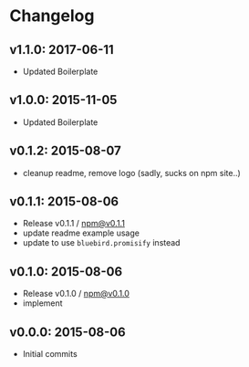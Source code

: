 # Changelog

## v1.1.0: 2017-06-11

- Updated Boilerplate

## v1.0.0: 2015-11-05

- Updated Boilerplate

## v0.1.2: 2015-08-07

- cleanup readme, remove logo (sadly, sucks on npm site..)

## v0.1.1: 2015-08-06

- Release v0.1.1 / npm@v0.1.1
- update readme example usage
- update to use `bluebird.promisify` instead

## v0.1.0: 2015-08-06

- Release v0.1.0 / npm@v0.1.0
- implement

## v0.0.0: 2015-08-06

- Initial commits

